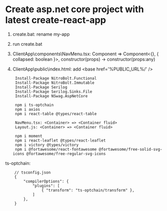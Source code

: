 # Create asp.net core project with latest create-react-app

1. create.bat: rename my-app
2. run create.bat
3. ClientApp\components\NavMenu.tsx: Component => Component<{}, { collapsed: boolean }>, constructor(props) -> constructor(props:any)
4. ClientApp\public\index.html: add &lt;base href='%PUBLIC_URL%/' /&gt;

        Install-Package NitroBolt.Functional
        Install-Package NitroBolt.Immutable
        Install-Package Serilog
        Install-Package Serilog.Sinks.File
        Install-Package NSwag.AspNetCore

        npm i ts-optchain
        npm i axios
        npm i react-table @types/react-table

        NavMenu.tsx: <Container> => <Container fluid>
        Layout.js: <Container> => <Container fluid>
        
        npm i moment 
        npm i react-leaflet @types/react-leaflet
        npm i victory @types/victory
        npm i @fortawesome/react-fontawesome @fortawesome/free-solid-svg-icons @fortawesome/free-regular-svg-icons

ts-optchain:

        // tsconfig.json
        {
            "compilerOptions": {
                "plugins": [
                    { "transform": "ts-optchain/transform" },
                ]
            },
        }
